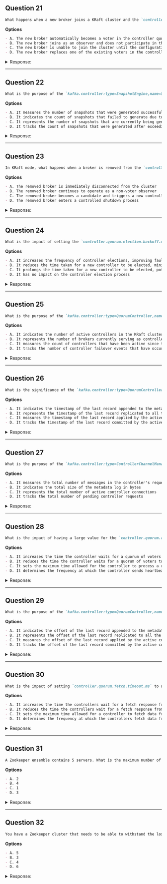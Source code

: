 ## Question 21

```markdown
What happens when a new broker joins a KRaft cluster and the `controller.quorum.voters` configuration is not updated to include the new broker?
```

**Options**

```markdown
- A. The new broker automatically becomes a voter in the controller quorum
- B. The new broker joins as an observer and does not participate in the controller quorum voting
- C. The new broker is unable to join the cluster until the configuration is updated
- D. The new broker replaces one of the existing voters in the controller quorum
```

<details><summary>Response:</summary>

**Answer:** B

**Explanation:**

```markdown
When a new broker joins a KRaft cluster, it does not automatically become a voter in the controller quorum if the `controller.quorum.voters` configuration is not updated to include the new broker.

In KRaft mode, the `controller.quorum.voters` configuration explicitly defines the set of brokers that are part of the controller quorum and participate in the voting process for leader election and metadata management. If a new broker is not added to this configuration, it will join the cluster as an observer.

As an observer, the new broker can still receive and replicate metadata from the active controller, but it does not have voting rights and does not actively participate in the quorum's decision-making process. This allows the new broker to catch up with the current state of the cluster without disrupting the existing controller quorum.

To promote the new broker to a voter, the `controller.quorum.voters` configuration needs to be updated to include the new broker's details (`{id}@{host}:{port}`). Once the configuration is updated and propagated to all the brokers, the new broker will become a full-fledged member of the controller quorum.

- A. Incorrect – the broker must be manually added to become a voter.
- B. Correct – the broker joins as a non-voting observer.
- C. Incorrect – it can still join as an observer.
- D. Incorrect – it does not replace an existing voter unless configured to.
```

</details>

---

## Question 22

```markdown
What is the purpose of the `kafka.controller:type=SnapshotEngine,name=SnapshotGenerationTimeoutCount` metric in KRaft mode?
```

**Options**

```markdown
- A. It measures the number of snapshots that were generated successfully within the configured timeout
- B. It indicates the count of snapshots that failed to generate due to a timeout
- C. It represents the number of snapshots that are currently being generated
- D. It tracks the count of snapshots that were generated after exceeding the configured timeout
```

<details><summary>Response:</summary>

**Answer:** B

**Explanation:**

```markdown
In KRaft mode, the `SnapshotGenerationTimeoutCount` metric counts how many snapshot generation attempts failed due to exceeding the configured timeout period.

Snapshot generation captures the state of the metadata log and helps with faster startup and reduced log size. If snapshot creation takes too long, this metric increases, signaling possible performance or resource issues.

- A. Incorrect – this metric tracks failures, not successful snapshots.
- B. Correct – it indicates failed snapshot attempts due to timeout.
- C. Incorrect – it does not track in-progress snapshots.
- D. Incorrect – it does not count successful snapshots that simply exceeded the timeout.
```

</details>

---

## Question 23

```markdown
In KRaft mode, what happens when a broker is removed from the `controller.quorum.voters` configuration?
```

**Options**

```markdown
- A. The removed broker is immediately disconnected from the cluster
- B. The removed broker continues to operate as a non-voter observer
- C. The removed broker becomes a candidate and triggers a new controller election
- D. The removed broker enters a controlled shutdown process
```

<details><summary>Response:</summary>

**Answer:** B

**Explanation:**

```markdown
In KRaft mode, removing a broker from `controller.quorum.voters` turns it into an observer. It continues to function normally for client operations but no longer participates in controller elections or metadata voting.

- A. Incorrect – it stays connected and functional.
- B. Correct – it becomes a non-voting observer.
- C. Incorrect – it no longer participates in elections.
- D. Incorrect – it remains online; there’s no shutdown triggered.
```

</details>

---

## Question 24

```markdown
What is the impact of setting the `controller.quorum.election.backoff.max.ms` configuration to a very high value in KRaft mode?
```

**Options**

```markdown
- A. It increases the frequency of controller elections, improving fault tolerance
- B. It reduces the time taken for a new controller to be elected, minimizing downtime
- C. It prolongs the time taken for a new controller to be elected, potentially increasing downtime
- D. It has no impact on the controller election process
```

<details><summary>Response:</summary>

**Answer:** C

**Explanation:**

```markdown
The `controller.quorum.election.backoff.max.ms` sets the upper bound for random delay before brokers attempt controller election. A high value means longer potential wait times, delaying election and increasing failover downtime.

- A. Incorrect – it actually reduces election frequency.
- B. Incorrect – longer backoff means slower elections.
- C. Correct – long backoff delays election, increasing potential downtime.
- D. Incorrect – it directly impacts election timing.
```

</details>

---

## Question 25

```markdown
What is the purpose of the `kafka.controller:type=QuorumController,name=ActiveControllerCount` metric in KRaft mode?
```

**Options**

```markdown
- A. It indicates the number of active controllers in the KRaft cluster
- B. It represents the number of brokers currently serving as controllers
- C. It measures the count of controllers that have been active since the cluster started
- D. It tracks the number of controller failover events that have occurred
```

<details><summary>Response:</summary>

**Answer:** A

**Explanation:**

```markdown
In KRaft mode, this metric indicates how many controllers are currently active.

- A. ✅ Shows number of active controllers – should be 1 in a healthy cluster.
- B. ❌ It’s not tied to brokers acting as controllers.
- C. ❌ Not a historical count, just current state.
- D. ❌ Doesn’t count failovers; only shows active controller count.
```

</details>

---

## Question 26

```markdown
What is the significance of the `kafka.controller:type=QuorumController,name=LastAppliedRecordTimestamp` metric in KRaft mode?
```

**Options**

```markdown
- A. It indicates the timestamp of the last record appended to the metadata log
- B. It represents the timestamp of the last record replicated to all the controllers
- C. It measures the timestamp of the last record applied by the active controller
- D. It tracks the timestamp of the last record committed by the active controller
```

<details><summary>Response:</summary>

**Answer:** C

**Explanation:**

```markdown
This metric shows how up-to-date the active controller is in processing metadata.

- A. ❌ Appending ≠ applying.
- B. ❌ It’s not about replication to all controllers.
- C. ✅ Timestamp of last record the active controller applied.
- D. ❌ “Committed” is not the same as “applied.”
```

</details>

---

## Question 27

```markdown
What is the purpose of the `kafka.controller:type=ControllerChannelManager,name=TotalQueueSize` metric in KRaft mode?
```

**Options**

```markdown
- A. It measures the total number of messages in the controller's request queue
- B. It indicates the total size of the metadata log in bytes
- C. It represents the total number of active controller connections
- D. It tracks the total number of pending controller requests
```

<details><summary>Response:</summary>

**Answer:** A

**Explanation:**

```markdown
The metric shows the load on the controller’s request queue.

- A. ✅ Represents number of queued requests waiting to be processed.
- B. ❌ Not related to metadata log size.
- C. ❌ Not about connections.
- D. ❌ Similar, but only “messages in queue” is accurate.
```

</details>

---

## Question 28

```markdown
What is the impact of having a large value for the `controller.quorum.request.timeout.ms` configuration in KRaft mode?
```

**Options**

```markdown
- A. It increases the time the controller waits for a quorum of voters to respond to a request
- B. It reduces the time the controller waits for a quorum of voters to respond to a request
- C. It sets the maximum time allowed for the controller to process a request
- D. It determines the frequency at which the controller sends heartbeats to the brokers
```

<details><summary>Response:</summary>

**Answer:** A

**Explanation:**

```markdown
This timeout controls how long the controller waits for quorum replies.

- A. ✅ Longer timeout means more wait time before failure.
- B. ❌ Larger value ≠ shorter time.
- C. ❌ Not about request processing duration.
- D. ❌ Heartbeat intervals are separate settings.
```

</details>

---

## Question 29

```markdown
What is the purpose of the `kafka.controller:type=QuorumController,name=LastCommittedRecordOffset` metric in KRaft mode?
```

**Options**

```markdown
- A. It indicates the offset of the last record appended to the metadata log
- B. It represents the offset of the last record replicated to all the controllers
- C. It measures the offset of the last record applied by the active controller
- D. It tracks the offset of the last record committed by the active controller
```

<details><summary>Response:</summary>

**Answer:** D

**Explanation:**

```markdown
This metric tracks the last offset that has been committed to a quorum.

- A. ❌ “Appended” happens before “committed.”
- B. ❌ Doesn’t require all controllers – just a quorum.
- C. ❌ Applying ≠ committing.
- D. ✅ Shows offset of last quorum-acknowledged (committed) record.
```

</details>

---

## Question 30

```markdown
What is the impact of setting `controller.quorum.fetch.timeout.ms` to a very low value in KRaft mode?
```

**Options**

```markdown
- A. It increases the time the controllers wait for a fetch response from the active controller
- B. It reduces the time the controllers wait for a fetch response from the active controller
- C. It sets the maximum time allowed for a controller to fetch data from the brokers
- D. It determines the frequency at which the controllers fetch data from the active controller
```

<details><summary>Response:</summary>

**Answer:** B

**Explanation:**

```markdown
This timeout governs how long controllers wait before giving up on fetch responses.

- A. ❌ A low value shortens the wait, not increases it.
- B. ✅ Low value = short time to wait for fetch response.
- C. ❌ Not about broker fetches.
- D. ❌ Frequency is a different setting (polling interval).
```

</details>

---

## Question 31

```markdown
A Zookeeper ensemble contains 5 servers. What is the maximum number of servers that can go missing and the ensemble still run?
```

**Options**

```markdown
- A. 2
- B. 4
- C. 1
- D. 3
```

<details><summary>Response:</summary>

**Answer:** A

**Explanation:**

```markdown
In a 5-node Zookeeper cluster, a **majority (quorum)** of 3 nodes must be available for the ensemble to operate.

- A. Correct — if 2 nodes go down, 3 remain, which is a majority.
- B. Incorrect — with 4 nodes down, only 1 is left (not enough for quorum).
- C. Incorrect — although the ensemble still runs with only 1 node down, the question asks for the *maximum* number that can go missing.
- D. Incorrect — if 3 go down, only 2 are left, which is less than quorum.
```

</details>

---

## Question 32

```markdown
You have a Zookeeper cluster that needs to be able to withstand the loss of 2 servers and still be able to function. What size should your Zookeeper cluster have?
```

**Options**

```markdown
- A. 5
- B. 3
- C. 4
- D. 6
```

<details><summary>Response:</summary>

**Answer:** A

**Explanation:**

```markdown
To tolerate the failure of N servers in a Zookeeper ensemble, you need a total of **2N+1** nodes.

- A. Correct — 2N+1 = 5 can tolerate up to 2 failures.
- B. Incorrect — a 3-node cluster can tolerate only 1 failure.
- C. Incorrect — even if 2 nodes go down in a 4-node cluster, quorum is lost.
- D. Incorrect — while 6 nodes are more than enough, Zookeeper prefers odd numbers to avoid split-brain scenarios.
```

</details>


